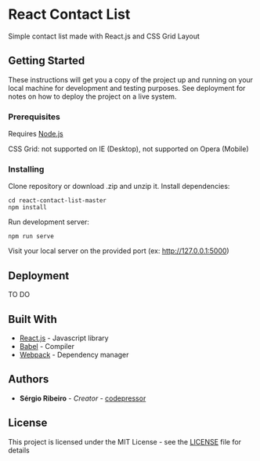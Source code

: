 # React Contact List

Simple contact list made with React.js and CSS Grid Layout

## Getting Started

These instructions will get you a copy of the project up and running on your local machine for development and testing purposes. See deployment for notes on how to deploy the project on a live system.

### Prerequisites

Requires [Node.js](https://nodejs.org/)

CSS Grid: not supported on IE (Desktop), not supported on Opera (Mobile)

### Installing

Clone repository or download .zip and unzip it. Install dependencies:

```
cd react-contact-list-master
npm install
```

Run development server:

```
npm run serve
```

Visit your local server on the provided port (ex: http://127.0.0.1:5000)

## Deployment

TO DO

## Built With

* [React.js](https://reactjs.org/) - Javascript library
* [Babel](https://babeljs.io/) - Compiler
* [Webpack](https://webpack.js.org/) - Dependency manager

## Authors

* **Sérgio Ribeiro** - *Creator* - [codepressor](https://codepressor.com/)

## License

This project is licensed under the MIT License - see the [LICENSE](LICENSE) file for details

